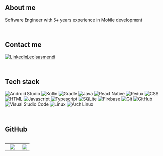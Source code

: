 <br>
<h2>About me</h2>
  <p align="left"> Software Engineer with 6+ years experience in Mobile development  </p>
<br>

<h2>Contact me</h2> 
  <p align="left">
    <a href="http://www.linkedin.com/in/leonardo-isasmendi" target="blank"><img align="center" src="https://img.shields.io/badge/LinkedIn-0077B5?style=for-the-badge&logo=linkedin&logoColor=white" alt="LinkedinLeoIsasmendi"/></a>
  </p>
<br>

<h2 >Tech stack</h2>
<p>
  <img src="https://img.shields.io/badge/Android%20Studio-3DDC84?style=for-the-badge&logo=androidstudio&logoColor=white" alt="Android Studio"/>
  <img src="https://img.shields.io/badge/Kotlin-7F52FF?style=for-the-badge&logo=kotlin&logoColor=white" alt="Kotlin"/>
  <img src="https://img.shields.io/badge/Gradle-02303A?style=for-the-badge&logo=gradle&logoColor=white" alt="Gradle"/>
  <img src="https://img.shields.io/badge/Java-gray?style=for-the-badge&logo=java&logoColor=white" alt="Java"/>
  <img src="https://img.shields.io/badge/React%20Native-61DAFB?style=for-the-badge&logo=react&logoColor=white" alt="React Native"/>
  <img src="https://img.shields.io/badge/Redux-764ABC?style=for-the-badge&logo=redux&logoColor=white" alt="Redux"/>
  <img src="https://img.shields.io/badge/CSS-663399?style=for-the-badge&logo=css&logoColor=white" alt="CSS"/>
  <img src="https://img.shields.io/badge/HTML-E34F26?style=for-the-badge&logo=html5&logoColor=white" alt="HTML"/>
  <img src="https://img.shields.io/badge/Javascript-F7DF1E?style=for-the-badge&logo=javascript&logoColor=white" alt="Javascript"/>
  <img src="https://img.shields.io/badge/Typescript-3178C6?style=for-the-badge&logo=typescript&logoColor=white" alt="Typescript"/>
  <img src="https://img.shields.io/badge/SQLite-003B57?style=for-the-badge&logo=sqlite&logoColor=white" alt="SQLite"/>
  <img src="https://img.shields.io/badge/Firebase-DD2C00?style=for-the-badge&logo=firebase&logoColor=white" alt="Firebase"/>
  <img src="https://img.shields.io/badge/Git-F05032?style=for-the-badge&logo=git&logoColor=white" alt="Git"/>
  <img src="https://img.shields.io/badge/GitHub-181717?style=for-the-badge&logo=github&logoColor=white" alt="GitHub"/>
  <img src="https://img.shields.io/badge/Visual%20Studio%20Code-gray?style=for-the-badge" alt="Visual Studio Code"/>
  <img src="https://img.shields.io/badge/Linux-FCC624?style=for-the-badge&logo=linux&logoColor=black" alt="Linux"/>
  <img src="https://img.shields.io/badge/ArchLinux-1793D1?style=for-the-badge&logo=archlinux&logoColor=white" alt="Arch Linux"/>
</p>
<br>

<h2>GitHub</h2>
<p align="center">
  <table align="left">
    <tr border="none">
    <td width="60%" align="center">
      <img  align="center"  src="https://github-readme-stats.vercel.app/api?username=LeoIsasmendi&theme=dark&show_icons=true&count_private=true" />
    </td>
    <td width="40%" align="center">
      <img  align="center"  src="https://github-readme-stats-leo-isasmendi-projects.vercel.app/api/top-langs/?username=LeoIsasmendi&theme=dark&hide_border=false&no-bg=true&no-frame=true&langs_count=10"/>
    </td>
    </tr>
  </table>
</p>

